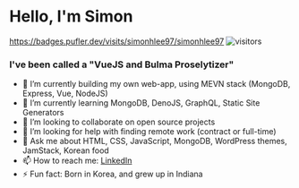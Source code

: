 # Hello, I'm Simon

https://badges.pufler.dev/visits/simonhlee97/simonhlee97
![visitors](https://visitor-badge.glitch.me/badge?page_id=page.i)
### I've been called a "VueJS and Bulma Proselytizer"

- 🔭 I’m currently building my own web-app, using MEVN stack (MongoDB, Express, Vue, NodeJS)
- 🌱 I’m currently learning MongoDB, DenoJS, GraphQL, Static Site Generators
- 👯 I’m looking to collaborate on open source projects
- 🤔 I’m looking for help with finding remote work (contract or full-time)
- 💬 Ask me about HTML, CSS, JavaScript, MongoDB, WordPress themes, JamStack, Korean food
- 📫 How to reach me: [LinkedIn](https://www.linkedin.com/in/simon-h-lee/)
- ⚡ Fun fact: Born in Korea, and grew up in Indiana




